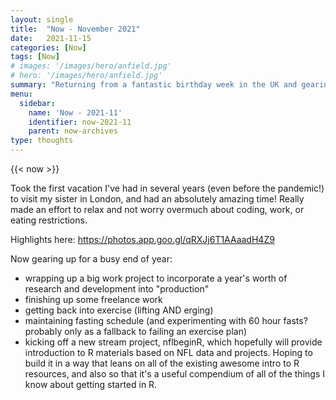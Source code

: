 ```yaml
---
layout: single
title:  "Now - November 2021"
date:   2021-11-15
categories: [Now]
tags: [Now]
# images: '/images/hero/anfield.jpg'
# hero: '/images/hero/anfield.jpg'
summary: "Returning from a fantastic birthday week in the UK and gearing up for the end of the year"
menu:
  sidebar:
    name: 'Now - 2021-11'
    identifier: now-2021-11
    parent: now-archives
type: thoughts
---
```

{{< now >}}

Took the first vacation I've had in several years (even before the pandemic!) to visit my sister in London, and had an absolutely amazing time! Really made an effort to relax and not worry overmuch about coding, work, or eating restrictions.

Highlights here: https://photos.app.goo.gl/qRXJj6T1AAaadH4Z9

Now gearing up for a busy end of year: 

- wrapping up a big work project to incorporate a year's worth of research and development into "production"
- finishing up some freelance work
- getting back into exercise (lifting AND erging)
- maintaining fasting schedule (and experimenting with 60 hour fasts? probably only as a fallback to failing an exercise plan)
- kicking off a new stream project, nflbeginR, which hopefully will provide introduction to R materials based on NFL data and projects. Hoping to build it in a way that leans on all of the existing awesome intro to R resources, and also so that it's a useful compendium of all of the things I know about getting started in R.
